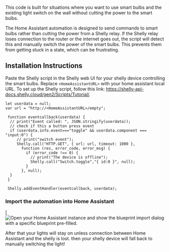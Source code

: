 This code is built for situations where you want to use smart bulbs and the existing light switch on the wall without cutting the power to the smart bulbs.

The Home Assistant automation is designed to send commands to smart bulbs rather than cutting the power from a Shelly relay. If the Shelly relay loses connection to the router or the internet goes out, the script will detect this and manually switch the power of the smart bulbs. This prevents them from getting stuck in a state, which can be frustrating.

## Installation Instructions

Paste the Shelly script in the Shelly web UI for your shelly device controlling the smart bulbs. Replace `<HomeAssistantURL>` with your home assistant local URL. To set up the Shelly script, follow this link: https://shelly-api-docs.shelly.cloud/gen2/Scripts/Tutorial/.
```
let userdata = null;
var url = "http://<HomeAssistantURL>/empty";

 function eventcallback(userdata) {
  // print("Event called: ", JSON.stringify(userdata));
  // check if this a button press event
  if (userdata.info.event==="toggle" && userdata.component === "input:0") {
     // print("switch event");
     Shelly.call("HTTP.GET", { url: url, timeout: 1000 },
       function (res, error_code, error_msg) {
         if (error_code !== 0) {
           // print("The device is offline");
           Shelly.call("Switch.toggle","{ id:0 }", null);
         } 
       }, null);
  }
 }
 
 Shelly.addEventHandler(eventcallback, userdata);
```

### Import the automation into Home Assistant

[![Open your Home Assistant instance and show the blueprint import dialog with a specific blueprint pre-filled.](https://raw.githubusercontent.com/andrewamidei/home-assistant-blueprints/refs/heads/main/Smart%20Bulb%20Fallback%20System/shelly_smart_lights_logic.yaml)

After that your lights will stay on unless connection between Home Assistant and the shelly is lost. then your shelly device will fall back to manually switching the light! 

